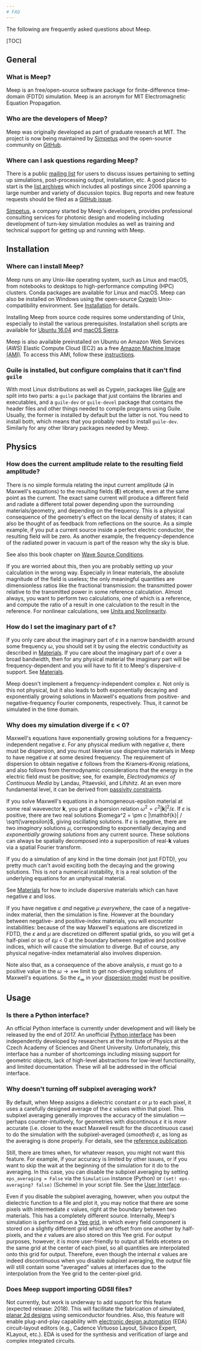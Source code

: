 ```yaml
---
# FAQ
---
```


The following are frequently asked questions about Meep.

[TOC]

General
-------

### What is Meep?

Meep is an free/open-source software package for finite-difference time-domain (FDTD) simulation. Meep is an acronym for MIT Electromagnetic Equation Propagation.

### Who are the developers of Meep?

Meep was originally developed as part of graduate research at MIT. The project is now being maintained by [Simpetus](http://www.simpetus.com) and the open-source community on [GitHub](https://github.com/stevengj/meep).

### Where can I ask questions regarding Meep?

There is a public [mailing list](http://ab-initio.mit.edu/cgi-bin/mailman/listinfo/meep-discuss) for users to discuss issues pertaining to setting up simulations, post-processing output, installation, etc. A good place to start is the [list archives](https://www.mail-archive.com/meep-discuss@ab-initio.mit.edu/) which includes all postings since 2006 spanning a large number and variety of discussion topics. Bug reports and new feature requests should be filed as a [GitHub issue](https://github.com/stevengj/meep/issues).

[Simpetus](http://www.simpetus.com), a company started by Meep's developers, provides professional consulting services for photonic design and modeling including development of turn-key simulation modules as well as training and technical support for getting up and running with Meep.

Installation
------------

### Where can I install Meep?

Meep runs on any Unix-like operating system, such as Linux and macOS, from notebooks to desktops to high-performance computing (HPC) clusters. Conda packages are available for Linux and macOS. Meep can also be installed on Windows using the open-source [Cygwin](https://en.wikipedia.org/wiki/Cygwin) Unix-compatibility environment. See [Installation](Installation) for details.

Installing Meep from source code requires some understanding of Unix, especially to install the various prerequisites. Installation shell scripts are available for [Ubuntu 16.04](https://www.mail-archive.com/meep-discuss@ab-initio.mit.edu/msg05884.html) and [macOS Sierra](https://www.mail-archive.com/meep-discuss@ab-initio.mit.edu/msg05811.html).

Meep is also available preinstalled on Ubuntu on Amazon Web Services (AWS) Elastic Compute Cloud (EC2) as a free [Amazon Machine Image (AMI)](https://aws.amazon.com/marketplace/pp/B01KHWH0AS). To access this AMI, follow these [instructions](http://www.simpetus.com/launchsims.html).

### Guile is installed, but configure complains that it can't find `guile`

With most Linux distributions as well as Cygwin, packages like [Guile](http://www.gnu.org/software/guile) are split into two parts: a `guile` package that just contains the libraries and executables, and a `guile-dev` or `guile-devel` package that contains the header files and other things needed to compile programs using Guile. Usually, the former is installed by default but the latter is not. You need to install both, which means that you probably need to install `guile-dev`. Similarly for any other library packages needed by Meep.

Physics
-------

### How does the current amplitude relate to the resulting field amplitude?

There is no simple formula relating the input current amplitude (**J** in Maxwell's equations) to the resulting fields (**E**) etcetera, even at the same point as the current. The exact same current will produce a different field and radiate a different total power depending upon the surrounding materials/geometry, and depending on the frequency. This is a physical consequence of the geometry's effect on the local density of states; it can also be thought of as feedback from reflections on the source. As a simple example, if you put a current source inside a perfect electric conductor, the resulting field will be zero. As another example, the frequency-dependence of the radiated power in vacuum is part of the reason why the sky is blue.

See also this book chapter on [Wave Source Conditions](http://arxiv.org/abs/arXiv:1301.5366).

If you are worried about this, then you are probably setting up your calculation in the wrong way. Especially in linear materials, the absolute magnitude of the field is useless; the only meaningful quantities are dimensionless ratios like the fractional transmission: the transmitted power relative to the transmitted power in some reference calculation. Almost always, you want to perform two calculations, one of which is a reference, and compute the ratio of a result in one calculation to the result in the reference. For nonlinear calculations, see [Units and Nonlinearity](Units_and_Nonlinearity.md).

### How do I set the imaginary part of ε?

If you only care about the imaginary part of $\varepsilon$ in a narrow bandwidth around some frequency $\omega$, you should set it by using the electric conductivity as described in [Materials](Materials/#conductivity-and-complex). If you care about the imaginary part of $\varepsilon$ over a broad bandwidth, then for any physical material the imaginary part will be frequency-dependent and you will have to fit it to Meep's dispersive-$\varepsilon$ support. See [Materials](Materials#material-dispersion).

Meep doesn't implement a frequency-independent complex $\varepsilon$. Not only is this not physical, but it also leads to both exponentially decaying and exponentially growing solutions in Maxwell's equations from positive- and negative-frequency Fourier components, respectively. Thus, it cannot be simulated in the time domain.

### Why does my simulation diverge if ε &lt; 0?

Maxwell's equations have exponentially growing solutions for a frequency-independent negative $\varepsilon$. For any physical medium with negative $\varepsilon$, there must be dispersion, and you must likewise use dispersive materials in Meep to have negative $\varepsilon$ at some desired frequency. The requirement of dispersion to obtain negative $\varepsilon$ follows from the Kramers–Kronig relations, and also follows from thermodynamic considerations that the energy in the electric field must be positive; see, for example, *Electrodynamics of Continuous Media* by Landau, Pitaevskii, and Lifshitz. At an even more fundamental level, it can be derived from [passivity constraints](http://arxiv.org/abs/arXiv:1405.0238).

If you solve Maxwell's equations in a homogeneous-epsilon material at some real wavevector **k**, you get a dispersion relation $\omega^2 = c^2 |\mathbf{k}|^2 / \varepsilon$. If $\varepsilon$ is positive, there are two real solutions $\omega^2 = \pm c |\mathbf{k}| / \sqrt{\varepsilon}$, giving oscillating solutions. If $\varepsilon$ is negative, there are two *imaginary* solutions $\mu$, corresponding to exponentially decaying and *exponentially growing solutions* from any current source. These solutions can always be spatially decomposed into a superposition of real-**k** values via a spatial Fourier transform.

If you do a simulation of any kind in the time domain (not just FDTD), you pretty much can't avoid exciting both the decaying and the growing solutions. This is *not* a numerical instability, it is a real solution of the underlying equations for an unphysical material.

See [Materials](Materials/#material-dispersion) for how to include dispersive materials which can have negative $\varepsilon$ and loss.

If you have negative $\varepsilon$ *and* negative $\mu$ *everywhere*, the case of a negative-index material, then the simulation is fine. However at the boundary between negative- and positive-index materials, you will encounter instabilities: because of the way Maxwell's equations are discretized in FDTD, the $\varepsilon$ and $\mu$ are discretized on different spatial grids, so you will get a half-pixel or so of $\varepsilon\mu$ &lt; 0 at the boundary between negative and positive indices, which will cause the simulation to diverge. But of course, any physical negative-index metamaterial also involves dispersion.

Note also that, as a consequence of the above analysis, $\varepsilon$ must go to a positive value in the $\omega\to\pm\infty$ limit to get non-diverging solutions of Maxwell's equations. So the $\varepsilon_\infty$ in your [dispersion model](Materials.md) must be positive.

Usage
-----

### Is there a Python interface?

An official Python interface is currently under development and will likely be released by the end of 2017. An unofficial [Python interface](https://github.com/FilipDominec/python-meep-utils) has been independently developed by researchers at the Institute of Physics at the Czech Academy of Sciences and Ghent University. Unfortunately, this interface has a number of shortcomings including missing support for geometric objects, lack of high-level abstractions for low-level functionality, and limited documentation. These will all be addressed in the official interface.

### Why doesn't turning off subpixel averaging work?

By default, when Meep assigns a dielectric constant $\varepsilon$ or $\mu$ to each pixel, it uses a carefully designed average of the $\varepsilon$ values within that pixel. This subpixel averaging generally improves the accuracy of the simulation &mdash; perhaps counter-intuitively, for geometries with discontinous $\varepsilon$ it is *more* accurate (i.e. closer to the exact Maxwell result for the *discontinuous* case) to do the simulation with the subpixel-averaged (*smoothed*) $\varepsilon$, as long as the averaging is done properly. For details, see the [reference publication](Acknowledgements/#referencing).

Still, there are times when, for whatever reason, you might not want this feature. For example, if your accuracy is limited by other issues, or if you want to skip the wait at the beginning of the simulation for it do to the averaging. In this case, you can disable the subpixel averaging by setting `eps_averaging = False` via the `Simulation` instance (Python) or `(set! eps-averaging? false)` (Scheme) in your script file. See the [User Interface](Python_User_Interface.md).

Even if you disable the subpixel averaging, however, when you output the dielectric function to a file and plot it, you may notice that there are some pixels with intermediate $\varepsilon$ values, right at the boundary between two materials. This has a completely different source. Internally, Meep's simulation is performed on a [Yee grid](Yee_Lattice.md), in which every field component is stored on a slightly different grid which are offset from one another by half-pixels, and the $\varepsilon$ values are also stored on this Yee grid. For output purposes, however, it is more user-friendly to output all fields etcetera on the same grid at the center of each pixel, so all quantities are interpolated onto this grid for output. Therefore, even though the internal $\varepsilon$ values are indeed discontinuous when you disable subpixel averaging, the *output* file will still contain some "averaged" values at interfaces due to the interpolation from the Yee grid to the center-pixel grid.

### Does Meep support importing GDSII files?

Not currently, but work is underway to add support for this feature (expected release: 2018). This will facilitate the fabrication of simulated, [planar 2d designs](https://en.wikipedia.org/wiki/GDSII) using semiconductor foundries. Also, this feature will enable plug-and-play capability with [electronic design automation](https://en.wikipedia.org/wiki/Electronic_design_automation) (EDA) circuit-layout editors (e.g., Cadence Virtuoso Layout, Silvaco Expert, KLayout, etc.). EDA is used for the synthesis and verification of large and complex integrated circuits.

